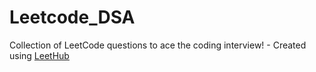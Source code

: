 # Leetcode_DSA
Collection of LeetCode questions to ace the coding interview! - Created using [LeetHub](https://github.com/QasimWani/LeetHub)
